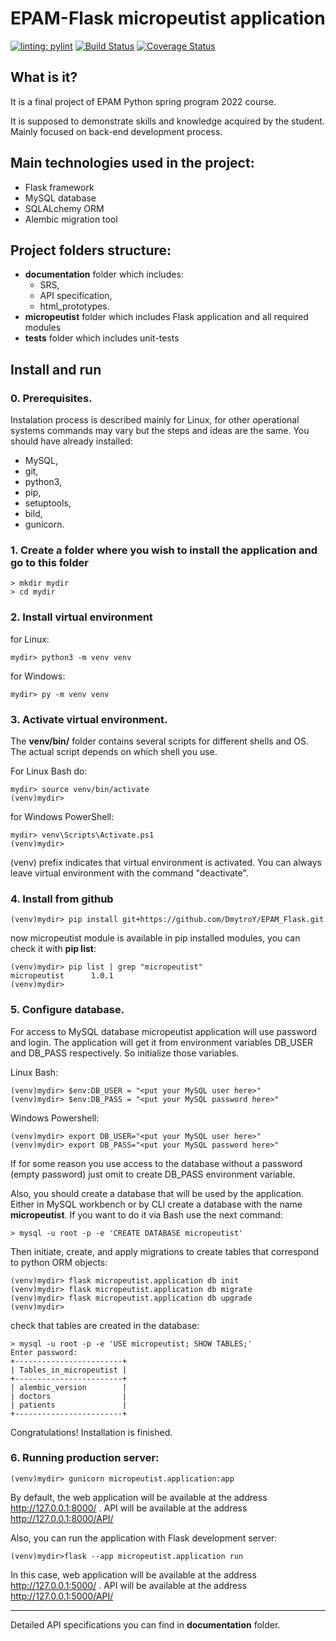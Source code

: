 # EPAM-Flask micropeutist application

[![linting: pylint](https://img.shields.io/badge/linting-pylint-yellowgreen)](https://github.com/PyCQA/pylint)
[![Build Status](https://app.travis-ci.com/DmytroY/EPAM_Flask.svg?branch=main)](https://app.travis-ci.com/DmytroY/EPAM_Flask)
[![Coverage Status](https://coveralls.io/repos/github/DmytroY/EPAM_Flask/badge.svg?branch=main&kill_cache=1)](https://coveralls.io/github/DmytroY/EPAM_Flask?branch=main)


## What is it? 
It is a final project of EPAM Python spring program 2022 course.

It is supposed to demonstrate skills and knowledge acquired by the student. Mainly focused on back-end development process.

## Main technologies used in the project:
- Flask framework
- MySQL database
- SQLALchemy ORM
- Alembic migration tool

## Project folders structure:
- **documentation** folder which includes:
  - SRS, 
  - API specification,
  - html_prototypes.
- **micropeutist** folder which includes Flask application and all required modules
- **tests** folder which includes unit-tests

## Install and run

### 0. Prerequisites.
Instalation process is described mainly for Linux, for other operational systems commands may vary but the steps and ideas are the same. You should have already installed:
 * MySQL,
 * git,
 * python3,
 * pip,
 * setuptools,
 * bild,
 * gunicorn.
 

### 1. Create a folder where you wish to install the application and go to this folder
```
> mkdir mydir
> cd mydir
```

### 2. Install virtual environment
for Linux:
```
mydir> python3 -m venv venv
```
for Windows:
```
mydir> py -m venv venv
```

### 3. Activate virtual environment.
The **venv/bin/** folder contains several scripts for different shells and OS. The actual script depends on which shell you use. 

For Linux Bash do:
```
mydir> source venv/bin/activate
(venv)mydir>
```
for Windows PowerShell:
```
mydir> venv\Scripts\Activate.ps1
(venv)mydir>
```

(venv) prefix indicates that virtual environment is activated. You can always leave virtual environment with the command "deactivate".

### 4. Install from github
```
(venv)mydir> pip install git+https://github.com/DmytroY/EPAM_Flask.git
```
now micropeutist module is available in pip installed modules, you can check it with **pip list**:
```
(venv)mydir> pip list | grep "micropeutist"
micropeutist      1.0.1
(venv)mydir>
```

### 5. Configure database.
For access to MySQL database micropeutist application will use password and login. The application will get it from environment variables DB_USER and DB_PASS respectively. So initialize those variables.

Linux Bash:
```
(venv)mydir> $env:DB_USER = "<put your MySQL user here>"
(venv)mydir> $env:DB_PASS = "<put your MySQL password here>"
```
Windows Powershell:
```
(venv)mydir> export DB_USER="<put your MySQL user here>"
(venv)mydir> export DB_PASS="<put your MySQL password here>"
```
If for some reason you use access to the database without a password (empty password) just omit to create DB_PASS environment variable.

Also, you should create a database that will be used by the application. Either in MySQL workbench or by CLI create a database with the name **micropeutist**. If you want to do it via Bash use the next command:
```
> mysql -u root -p -e 'CREATE DATABASE micropeutist'
```
Then initiate, create, and apply migrations to create tables that correspond to python ORM objects:
```
(venv)mydir> flask micropeutist.application db init
(venv)mydir> flask micropeutist.application db migrate
(venv)mydir> flask micropeutist.application db upgrade
(venv)mydir>
```
check that tables are created in the database:
```
> mysql -u root -p -e 'USE micropeutist; SHOW TABLES;'
Enter password:
+------------------------+
| Tables_in_micropeutist |
+------------------------+
| alembic_version        |
| doctors                |
| patients               |
+------------------------+
```
Congratulations! 
Installation is finished.
### 6. Running production server:
```
(venv)mydir> gunicorn micropeutist.application:app
```
By default, the web application will be available at the address http://127.0.0.1:8000/ .
API will be available at the address http://127.0.0.1:8000/API/

Also, you can run the application with Flask development server:
```
(venv)mydir>flask --app micropeutist.application run
```
In this case, web application will be available at the address http://127.0.0.1:5000/ .
API will be available at the address http://127.0.0.1:5000/API/


---------------------------
Detailed API specifications you can find in **documentation** folder.
